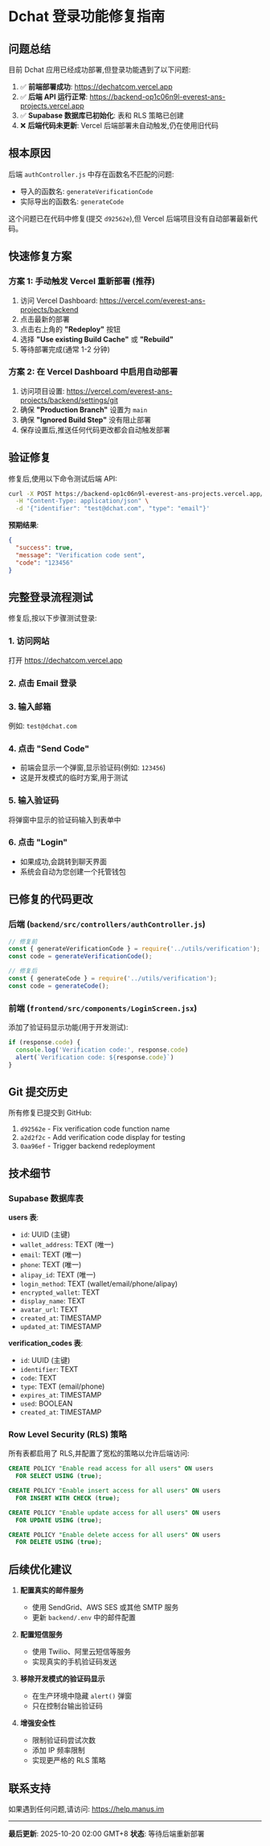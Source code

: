 # Dchat 登录功能修复指南

## 问题总结

目前 Dchat 应用已经成功部署,但登录功能遇到了以下问题:

1. ✅ **前端部署成功**: https://dechatcom.vercel.app
2. ✅ **后端 API 运行正常**: https://backend-op1c06n9l-everest-ans-projects.vercel.app
3. ✅ **Supabase 数据库已初始化**: 表和 RLS 策略已创建
4. ❌ **后端代码未更新**: Vercel 后端部署未自动触发,仍在使用旧代码

## 根本原因

后端 `authController.js` 中存在函数名不匹配的问题:
- 导入的函数名: `generateVerificationCode`
- 实际导出的函数名: `generateCode`

这个问题已在代码中修复(提交 `d92562e`),但 Vercel 后端项目没有自动部署最新代码。

## 快速修复方案

### 方案 1: 手动触发 Vercel 重新部署 (推荐)

1. 访问 Vercel Dashboard: https://vercel.com/everest-ans-projects/backend
2. 点击最新的部署
3. 点击右上角的 **"Redeploy"** 按钮
4. 选择 **"Use existing Build Cache"** 或 **"Rebuild"**
5. 等待部署完成(通常 1-2 分钟)

### 方案 2: 在 Vercel Dashboard 中启用自动部署

1. 访问项目设置: https://vercel.com/everest-ans-projects/backend/settings/git
2. 确保 **"Production Branch"** 设置为 `main`
3. 确保 **"Ignored Build Step"** 没有阻止部署
4. 保存设置后,推送任何代码更改都会自动触发部署

## 验证修复

修复后,使用以下命令测试后端 API:

```bash
curl -X POST https://backend-op1c06n9l-everest-ans-projects.vercel.app/api/auth/send-code \
  -H "Content-Type: application/json" \
  -d '{"identifier": "test@dchat.com", "type": "email"}'
```

**预期结果**:
```json
{
  "success": true,
  "message": "Verification code sent",
  "code": "123456"
}
```

## 完整登录流程测试

修复后,按以下步骤测试登录:

### 1. 访问网站
打开 https://dechatcom.vercel.app

### 2. 点击 Email 登录

### 3. 输入邮箱
例如: `test@dchat.com`

### 4. 点击 "Send Code"
- 前端会显示一个弹窗,显示验证码(例如: `123456`)
- 这是开发模式的临时方案,用于测试

### 5. 输入验证码
将弹窗中显示的验证码输入到表单中

### 6. 点击 "Login"
- 如果成功,会跳转到聊天界面
- 系统会自动为您创建一个托管钱包

## 已修复的代码更改

### 后端 (`backend/src/controllers/authController.js`)

```javascript
// 修复前
const { generateVerificationCode } = require('../utils/verification');
const code = generateVerificationCode();

// 修复后
const { generateCode } = require('../utils/verification');
const code = generateCode();
```

### 前端 (`frontend/src/components/LoginScreen.jsx`)

添加了验证码显示功能(用于开发测试):

```javascript
if (response.code) {
  console.log('Verification code:', response.code)
  alert(`Verification code: ${response.code}`)
}
```

## Git 提交历史

所有修复已提交到 GitHub:

1. `d92562e` - Fix verification code function name
2. `a2d2f2c` - Add verification code display for testing
3. `0aa96ef` - Trigger backend redeployment

## 技术细节

### Supabase 数据库表

**users 表**:
- `id`: UUID (主键)
- `wallet_address`: TEXT (唯一)
- `email`: TEXT (唯一)
- `phone`: TEXT (唯一)
- `alipay_id`: TEXT (唯一)
- `login_method`: TEXT (wallet/email/phone/alipay)
- `encrypted_wallet`: TEXT
- `display_name`: TEXT
- `avatar_url`: TEXT
- `created_at`: TIMESTAMP
- `updated_at`: TIMESTAMP

**verification_codes 表**:
- `id`: UUID (主键)
- `identifier`: TEXT
- `code`: TEXT
- `type`: TEXT (email/phone)
- `expires_at`: TIMESTAMP
- `used`: BOOLEAN
- `created_at`: TIMESTAMP

### Row Level Security (RLS) 策略

所有表都启用了 RLS,并配置了宽松的策略以允许后端访问:

```sql
CREATE POLICY "Enable read access for all users" ON users
  FOR SELECT USING (true);

CREATE POLICY "Enable insert access for all users" ON users
  FOR INSERT WITH CHECK (true);

CREATE POLICY "Enable update access for all users" ON users
  FOR UPDATE USING (true);

CREATE POLICY "Enable delete access for all users" ON users
  FOR DELETE USING (true);
```

## 后续优化建议

1. **配置真实的邮件服务**
   - 使用 SendGrid、AWS SES 或其他 SMTP 服务
   - 更新 `backend/.env` 中的邮件配置

2. **配置短信服务**
   - 使用 Twilio、阿里云短信等服务
   - 实现真实的手机验证码发送

3. **移除开发模式的验证码显示**
   - 在生产环境中隐藏 `alert()` 弹窗
   - 只在控制台输出验证码

4. **增强安全性**
   - 限制验证码尝试次数
   - 添加 IP 频率限制
   - 实现更严格的 RLS 策略

## 联系支持

如果遇到任何问题,请访问: https://help.manus.im

---

**最后更新**: 2025-10-20 02:00 GMT+8
**状态**: 等待后端重新部署

